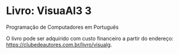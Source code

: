 # Livro: VisuaAl3 3
Programação de Computadores em Português

O livro pode ser adquirido com custo financeiro a partir do endereço: https://clubedeautores.com.br/livro/visualg.
